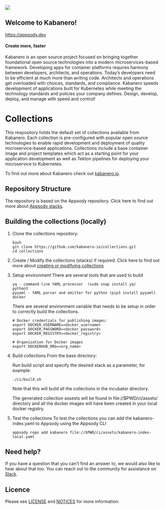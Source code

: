 ![](https://raw.githubusercontent.com/kabanero-io/kabanero-website/master/src/main/content/img/Kabanero_Logo_Hero.png)

## Welcome to Kabanero!
<https://appsody.dev>

#### Create more, faster

Kabanero is an open source project focused on bringing together foundational open source technologies into 
a modern microservices-based framework. Developing apps for container platforms requires harmony between 
developers, architects, and operations. Today’s developers need to be efficient at much more than writing 
code. Architects and operations get overloaded with choices, standards, and compliance. Kabanero speeds 
development of applications built for Kubernetes while meeting the technology standards and policies your 
company defines. Design, develop, deploy, and manage with speed and control!

# Collections

This respository holds the default set of collections available from Kabanero. 
Each collection is pre-configured with popular open source technologies to enable rapid development 
and deployment of quality microservice-based applications. 
Collections include a base container image and project templates which act as a starting point for your 
application development as well as Tekton pipelines for deploying your microservice to Kubernetes.

To find out more about Kabanero check out [kabanero.io](https://kabanero.io).

## Repository Structure
The repository is based on the Appsody repository.
Click here to find out more about [Appsody stacks](https://github.com/appsody/website/blob/master/content/docs/stacks/stacks-overview.md).


## Building the collections (locally)

1. Clone the collections repository:
   ```
   bash
   git clone https://github.com/kabanero-io/collections.git
   cd collections
   ```

2. Create / Modify the collections (stacks) if required.
   Click here to find out more about [creating or modifying collections](https://github.com/appsody/website/blob/master/content/docs/stacks/create.md)

3. Setup environment
   There are several tools that are used to build
   ```
   yq - command-line YAML processor  (sudo snap install yq)
   python3
   pyyaml - YAML parser and emitter for python (pip3 install pyyaml)
   docker
   ```

   There are several environment variable that needs to be setup in order to correctly build the collections.
   ```
   # Docker credentials for publishing images:
   export DOCKER_USERNAME=<docker_username>
   export DOCKER_PASSWORD=<docker_password>
   export DOCKER_REGISTRY=<docker_registry>

   # Organization for Docker images
   export DOCKERHUB_ORG=<org_name>

4. Build collections
   From the base directory:

   Run build script and specify the desired stack as a parameter, for example:
   ```
   ./ci/build.sh
   ```
   
   Note that this will build all the collections in the incubator directory.
   
   The generated collection assests will be found in file://$PWD/ci/assets/ directory and all the  docker 
   images will have been created in your local docker registry.
   
5. Test the collections
   To test the collections you can add the kabanero-index.yaml to Appsody using the Appsody CLI 
   ```
   appsody repo add kabanero file://$PWD/ci/assets/kabanero-index-local.yaml
   ```

## Need help?
If you have a question that you can't find an answer to, we would also like to hear about that too. 
You can reach out to the community for assistance on [Slack]().

## Licence

Please see [LICENSE](https://github.com/kabanero-io/collections/blob/master/LICENSE) and [NOTICES](https://github.com/kabanero-io/collections/blob/master/NOTICE.md) for more information.
